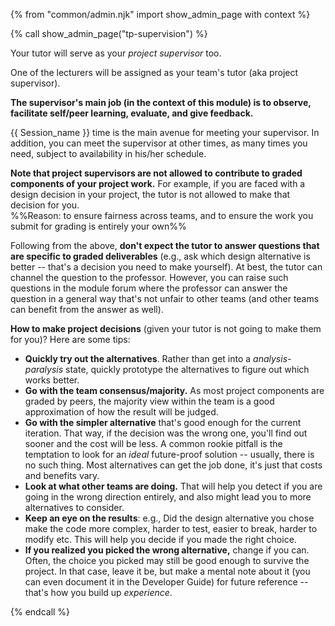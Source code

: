 {% from "common/admin.njk" import show_admin_page with context %}

{% call show_admin_page("tp-supervision") %}
<div id="main">

<div tags="m--cs2113 m--cs2103">

Your tutor will serve as your _project supervisor_ too.
</div>
<div tags="m--tic4001 m--tic4002">

One of the lecturers will be assigned as your team's tutor (aka project supervisor).
</div>

**The supervisor's main job (in the context of this module) is to observe, facilitate self/peer learning, evaluate, and give feedback.**

{{ Session_name }} time is the main avenue for meeting your supervisor. In addition, you can meet the supervisor at other times, as many times you need, subject to availability in his/her schedule.

<div tags="m--cs2113 m--cs2103" id="making-project-decisions">

**Note that project supervisors are not allowed to contribute to graded components of your project work.** For example, if you are faced with a design decision in your project, the tutor is not allowed to make that decision for you.<br>
 %%Reason: to ensure fairness across teams, and to ensure the work you submit for grading is entirely your own%%

Following from the above, **don't expect the tutor to answer questions that are specific to graded deliverables** (e.g., ask which design alternative is better -- that's a decision you need to make yourself). At best, the tutor can channel the question to the professor. However, you can raise such questions in the module forum where the professor can answer the question in a general way that's not unfair to other teams (and other teams can benefit from the answer as well).

<box type="tip" seamless>

**How to make project decisions** (given your tutor is not going to make them for you)? Here are some tips:

* **Quickly try out the alternatives**. Rather than get into a _analysis-paralysis_ state, quickly prototype the alternatives to figure out which works better.
* **Go with the team consensus/majority.** As most project components are graded by peers, the majority view within the team is a good approximation of how the result will be judged.
* **Go with the simpler alternative** that's good enough for the current iteration. That way, if the decision was the wrong one, you'll find out sooner and the cost will be less. A common rookie pitfall is the temptation to look for an _ideal_ future-proof solution -- usually, there is no such thing. Most alternatives can get the job done, it's just that costs and benefits vary.
* **Look at what other teams are doing.** That will help you detect if you are going in the wrong direction entirely, and also might lead you to more alternatives to consider.
* **Keep an eye on the results**: e.g., Did the design alternative you chose make the code more complex, harder to test, easier to break, harder to modify etc. This will help you decide if you made the right choice.
* **If you realized you picked the wrong alternative,** change if you can. Often, the choice you picked may still be good enough to survive the project. In that case, leave it be, but make a mental note about it (you can even document it in the Developer Guide) for future reference -- that's how you build up _experience_.

</box>
</div>

</div>

{% endcall %}
